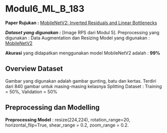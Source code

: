 # Modul6_ML_B_183

**Paper Rujukan :** [MobileNetV2: Inverted Residuals and Linear Bottlenecks]([https://vciba.springeropen.com/articles/10.1186/s42492-021-00091-z](https://openaccess.thecvf.com/content_cvpr_2018/html/Sandler_MobileNetV2_Inverted_Residuals_CVPR_2018_paper.html))

***Dataset yang digunakan :*** [Image RPS dari Modul 5].
Preprocessing yang digunakan : Data Augmentation dan Resizing
Model yang digunakan : [MobileNetV2](https://www.section.io/engineering-education/building-a-multiclass-image-classifier-using-mobilenet-v2-and-tensorflow/cnn-architecture.png)

**Akurasi** yang didapatkan menggunakan model MobileNetV2 adalah : **99%**

## Overview Dataset 
Gambar yang digunakan adalah gambar gunting, batu dan kertas. Terdiri dari 840 gambar untuk masing-masing kelasnya
Splitting Dataset : Training = 50%, Validation = 50%

## Preprocessing dan Modelling

 **Preprocessing Model** : resize(224,224), rotation_range=20, horizontal_flip=True, shear_range = 0.2, zoom_range = 0.2.


